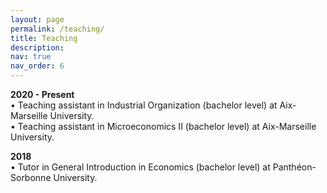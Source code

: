 ```yaml
---
layout: page
permalink: /teaching/
title: Teaching
description: 
nav: true
nav_order: 6
---
```


**2020 - Present**  <br />
• Teaching assistant in Industrial Organization (bachelor level) at Aix-Marseille University.  <br />
• Teaching assistant in Microeconomics II (bachelor level)  at Aix-Marseille University.

**2018**  <br />
• Tutor in General Introduction in Economics (bachelor level)  at Panthéon-Sorbonne University.
